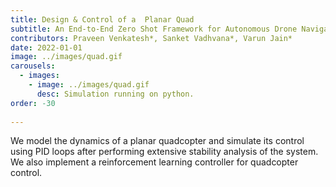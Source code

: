 ```yaml
---
title: Design & Control of a  Planar Quad
subtitle: An End-to-End Zero Shot Framework for Autonomous Drone Navigation 
contributors: Praveen Venkatesh*, Sanket Vadhvana*, Varun Jain* 
date: 2022-01-01
image: ../images/quad.gif
carousels: 
  - images: 
    - image: ../images/quad.gif
      desc: Simulation running on python.
order: -30
    
---
```

We model the dynamics of  a planar quadcopter and simulate its control using PID loops after performing extensive stability analysis of the system. We also implement a reinforcement learning controller for quadcopter control.
